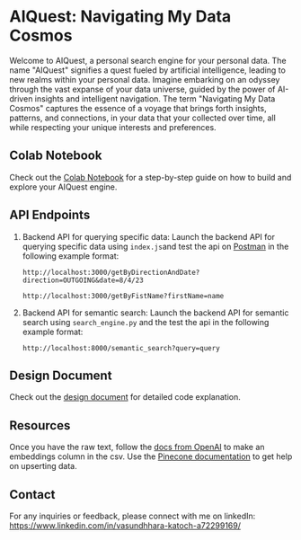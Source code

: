 # AIQuest: Navigating My Data Cosmos

Welcome to AIQuest, a personal search engine for your personal data. The name "AIQuest" signifies a quest fueled by artificial intelligence, leading to new realms within your personal data. Imagine embarking on an odyssey through the vast expanse of your data universe, guided by the power of AI-driven insights and intelligent navigation.
The term "Navigating My Data Cosmos" captures the essence of a voyage that brings forth insights, patterns, and connections, in your data that your collected over time, all while respecting your unique interests and preferences.

## Colab Notebook

Check out the [Colab Notebook](https://github.com/Vasundhhara/AIQuest-Navigating-My-Data-Cosmos/blob/main/semantic_search_engine.ipynb) for a step-by-step guide on how to build and explore your AIQuest engine.

## API Endpoints

1. Backend API for querying specific data: Launch the backend API for querying specific data using `index.js`and test the api on [Postman](https://www.postman.com/) in the following example format:
   
   `http://localhost:3000/getByDirectionAndDate?direction=OUTGOING&date=8/4/23`
   
   `http://localhost:3000/getByFistName?firstName=name`

2. Backend API for semantic search: Launch the backend API for semantic search using `search_engine.py` and the test the api in the following example format:

   `http://localhost:8000/semantic_search?query=query`

## Design Document
Check out the [design document](https://github.com/Vasundhhara/AIQuest-Navigating-My-Data-Cosmos/blob/main/design_document.pdf) for detailed code explanation.

## Resources
Once you have the raw text, follow the [docs from OpenAI](https://platform.openai.com/docs/guides/embeddings/what-are-embeddings) to make an embeddings column in the csv.
Use the [Pinecone documentation](https://docs.pinecone.io/) to get help on upserting data.

## Contact

For any inquiries or feedback, please connect with me on linkedIn: https://www.linkedin.com/in/vasundhhara-katoch-a72299169/
